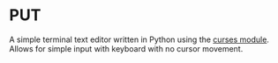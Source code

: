 # PUT

A simple terminal text editor written in Python using the [curses module](https://docs.python.org/3/howto/curses.html). Allows for simple input with keyboard with no cursor movement.
